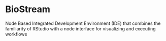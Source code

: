 # BioStream
Node Based Integrated Development Environment (IDE) that combines the familiarity of RStudio with a node interface for visualizing and executing workflows
